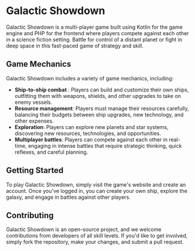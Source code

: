 # Galactic Showdown

Galactic Showdown is a multi-player game built using Kotlin for the game engine and PHP for the frontend where players compete against each other in a science fiction setting. Battle for control of a distant planet or fight in deep space in this fast-paced game of strategy and skill.

## Game Mechanics

Galactic Showdown includes a variety of game mechanics, including:
- **Ship-to-ship combat** : Players can build and customize their own ships, outfitting them with weapons, shields, and other upgrades to take on enemy vessels.
- **Resource management**: Players must manage their resources carefully, balancing their budgets between ship upgrades, new technology, and other expenses.
- **Exploration**: Players can explore new planets and star systems, discovering new resources, technologies, and opportunities.
- **Multiplayer battles**: Players can compete against each other in real-time, engaging in intense battles that require strategic thinking, quick reflexes, and careful planning.

## Getting Started

To play Galactic Showdown, simply visit the game's website and create an account. Once you've logged in, you can create your own ship, explore the galaxy, and engage in battles against other players.

## Contributing

Galactic Showdown is an open-source project, and we welcome contributions from developers of all skill levels. If you'd like to get involved, simply fork the repository, make your changes, and submit a pull request.
